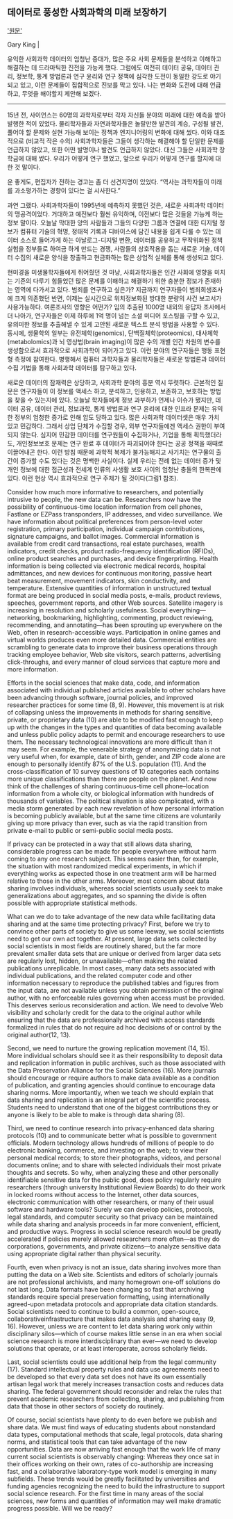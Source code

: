 데이터로 풍성한 사회과학의 미래 보장하기
-----------------------------------

['원문'](http://gking.harvard.edu/files/datarich.pdf)

Gary King |


유익한 사회과학 데이터의 엄청난 증대가, 많은 주요 사회 문제들을 분석하고 이해하고 해결하는 데 드라마틱한 진전을 가능케 했다. 그럼에도 여전히 데이터 공유, 데이터 관리, 정보학, 통계 방법론과 연구 윤리와 연구 정책에 심각한 도전이 동일한 강도로 야기되고 있고, 이런 문제들이 집합적으로 진보를 막고 있다. 나는 변화와 도전에 대해 언급하고, 무엇을 해야할지 제안해 보겠다.


----


15년 전, 사이언스는 60명의 과학자로부터 각자 자신들 분야의 미래에 대한 예측을 받아 발행한 적이 있었다. 물리학자들과 자연과학자들은 놀랄만한  발견의 계승, 구성될 발견, 풀어야 할 문제와 실현 가능해 보이는 정책과 엔지니어링의 변화에 대해 썼다. 이와 대조적으로 (비교적 작은 수의) 사회과학자들은 그들이 생각하는 해결해야 할 단일한 문제를 언급하지 않았고, 또한 어떤 발명이나 발견도 언급하지 않았다. 대신 그들은 사회과학 장학금에 대해 썼다. 우리가 어떻게 연구 했었고, 앞으로 우리가 어떻게 연구를 할지에 대한 것 말이다.


운 좋게도, 편집자가 전하는 경고는 좀 더 선견지명이 있었다. “역사는 과학자들이 미래를 과소평가하는 경향이 있다는 걸 시사한다.”


과연 그랬다. 사회과학자들이 1995년에 예측하지 못했던 것은, 새로운 사회과학 데이터의 맹공격이었다. 거대하고 예전보다 훨씬 유익하며, 이전보다 많은 것들을 가능케 하는 정보 말이다. 오늘날 막대한 양의 사람들과 그들의 다양한 그룹과 연결에 대한 디지털 정보가 컴퓨터 기술의 혁명, 정태적 기록과 디바이스에 담긴 내용을 쉽게 다룰 수 있는 데이터 소스로 들어가게 하는 아날로그-디지털 변환, 데이터를 공유하고 무작위화된 정책 실험을 정부들로 하여금 하게 만드는 경쟁, 사람들의 상호작용을 돕는 새로운 기술, 데이터 수집의 새로운 양식을 창출하고 현금화하는 많은 상업적 실체를 통해 생성되고 있다.

현미경을 미생물학자들에게 쥐어줬던 것 마냥, 사회과학자들은 인간 사회에 영향을 미치는 기존의 다루기 힘들었던 많은 문제를 이해하고 해결하기 위한 충분한 정보가 존재하는 영역에 다가서고 있다. 범죄를 연구하고 싶은가? 지금까지 연구자들이 범죄희생조사에 크게 의존했던 반면, 이제는 실시간으로 위치정보화된 방대한 분량의 사건 보고서가 사용가능하다. 여론조사의 영향은 어떤가? 임의 추출된 1000명 내외의 응답자 조사에서 더 나아가, 연구자들은 이제 하루에 1억 명이 넘는 소셜 미디어 포스팅을 구할 수 있고, 유의미한 정보를 추출해낼 수 있게 고안된 새로운 텍스트 분석 방법을 사용할 수 있다. 동시에, 생물학의 일부는 유전체학(genomics), 단백질체학(proteomics), 대사체학(metabolomics)과 뇌 영상법(brain imaging)이 많은 수의 개별 인간 차원의 변수를 생성함으로서 효과적으로 사회과학이 되어가고 있다. 이런 분야의 연구자들은 행동 표현형 측정에 참여한다. 병행해서 컴퓨터 과학자들과 물리학자들은 새로운 방법론과 데이터 수집 기법을 통해 사회과학 데이터를 탐구하고 있다.

새로운 데이터의 잠재력은 상당하고, 사회과학 분야의 흥분 역시 뚜렷하다. 근본적인 질문은 연구자들이 이 정보를 액세스 하고, 분석하고, 인용하고, 보존하고, 보호하는 방법을 찾을 수 있는지에 있다. 오늘날 학자들에게 정보 과부하가 언제나 이슈가 됐지만, 데이터 공유, 데이터 관리, 정보과학, 통계 방법론과 연구 윤리에 대한 인프라 문제는 유익한 정부의 엄청한 증가로 인해 압도 당하고 있다. 많은 사회과학 데이터셋은 매우 가치 있고 민감하다. 그래서 상업 단체가 수집할 경우, 외부 연구자들에겐 액세스 권한이 부여되지 않는다. 심지어 민감한 데이터를 연구원들이 수집하거나, 기업을 통해 획득했더라도, 개인정보보호 문제는 연구 완료 후 데이터가 파괴되어야 한다는 공공 정책을 때때로 이끌어내곤 한다. 이런 방침 때문에 과학적 복제가 불가능해지고 사기치는 연구물의 출간이 증가할 수도 있다는 것은 명백한 사실이다. 실제 우리는 전례 없는 데이터 증가 및 개인 정보에 대한 접근성과 전세계 인류의 사생활 보호 사이의 엄청난 충돌의 한복판에 있다. 이런 현상 역시 효과적으로 연구 주제가 될 것이다(그림1 참조).

Consider how much more informative to researchers, and potentially intrusive to people, the new data can be. Researchers now have the possibility of continuous-time location information from cell phones, Fastlane or EZPass transponders, IP addresses, and video surveillance. We have information about political preferences from person-level voter registration, primary participation, individual campaign contributions, signature campaigns, and ballot images. Commercial information is available from credit card transactions, real estate purchases, wealth indicators, credit checks, product radio-frequency identification (RFIDs), online product searches and purchases, and device fingerprinting. Health information is being collected via electronic medical records, hospital admittances, and new devices for continuous monitoring, passive heart beat measurement, movement indicators, skin conductivity, and temperature. Extensive quantities of information in unstructured textual format are being produced in social media posts, e-mails, product reviews, speeches, government reports, and other Web sources. Satellite imagery is increasing in resolution and scholarly usefulness. Social everything— networking, bookmarking, highlighting, commenting, product reviewing, recommending, and annotating—has been sprouting up everywhere on the Web, often in research-accessible ways. Participation in online games and virtual worlds produces even more detailed data. Commercial entities are scrambling to generate data to improve their business operations through tracking employee behavior, Web site visitors, search patterns, advertising click-throughs, and every manner of cloud services that capture more and more information. 

Efforts in the social sciences that make data, code, and information associated with individual published articles available to other scholars have been advancing through software, journal policies, and improved researcher practices for some time (8, 9). However, this movement is at risk of collapsing unless the improvements in methods for sharing sensitive, private, or proprietary data (10) are able to be modified fast enough to keep up with the changes in the types and quantities of data becoming available and unless public policy adapts to permit and encourage researchers to use them. The necessary technological innovations are more difficult than it may seem. For example, the venerable strategy of anonymizing data is not very useful when, for example, date of birth, gender, and ZIP code alone are enough to personally identify 87% of the U.S. population (11). And the cross-classification of 10 survey questions of 10 categories each contains more unique classifications than there are people on the planet. And now think of the challenges of sharing continuous-time cell phone–location information from a whole city, or biological information with hundreds of thousands of variables. The political situation is also complicated, with a media storm generated by each new revelation of how personal information is becoming publicly available, but at the same time citizens are voluntarily giving up more privacy than ever, such as via the rapid transition from private e-mail to public or semi-public social media posts.

If privacy can be protected in a way that still allows data sharing, considerable progress can be made for people everywhere without harm coming to any one research subject. This seems easier than, for example, the situation with most randomized medical experiments, in which if everything works as expected those in one treatment arm will be harmed relative to those in the other arms. Moreover, most concern about data sharing involves individuals, whereas social scientists usually seek to make generalizations about aggregates, and so spanning the divide is often possible with appropriate statistical methods. 

What can we do to take advantage of the new data while facilitating data sharing and at the same time protecting privacy? First, before we try to convince other parts of society to give us some leeway, we social scientists need to get our own act together. At present, large data sets collected by social scientists in most fields are routinely shared, but the far more prevalent smaller data sets that are unique or derived from larger data sets are regularly lost, hidden, or unavailable—often making the related publications unreplicable. In most cases, many data sets associated with individual publications, and the related computer code and other information necessary to reproduce the published tables and figures from the input data, are not available unless you obtain permission of the original author, with no enforceable rules governing when access must be provided. This deserves serious reconsideration and action. We need to devolve Web visibility and scholarly credit for the data to the original author while ensuring that the data are professionally archived with access standards formalized in rules that do not require ad hoc decisions of or control by the original author(12, 13).

Second, we need to nurture the growing replication movement (14, 15). More individual scholars should see it as their responsibility to deposit data and replication information in public archives, such as those associated with the Data Preservation Alliance for the Social Sciences (16). More journals should encourage or require authors to make data available as a condition of publication, and granting agencies should continue to encourage data sharing norms. More importantly, when we teach we should explain that data sharing and replication is an integral part of the scientific process. Students need to understand that one of the biggest contributions they or anyone is likely to be able to make is through data sharing (8).

Third, we need to continue research into privacy-enhanced data sharing protocols (10) and to communicate better what is possible to government officials. Modern technology allows hundreds of millions of people to do electronic banking, commerce, and investing on the web; to view their personal medical records; to store their photographs, videos, and personal documents online; and to share with selected individuals their most private thoughts and secrets. So why, when analyzing these and other personally identifiable sensitive data for the public good, does policy regularly require researchers (through university Institutional Review Boards) to do their work in locked rooms without access to the Internet, other data sources, electronic communication with other researchers, or many of their usual software and hardware tools? Surely we can develop policies, protocols, legal standards, and computer security so that privacy can be maintained while data sharing and analysis proceeds in far more convenient, efficient, and productive ways. Progress in social science research would be greatly accelerated if policies merely allowed researchers more often—as they do corporations, governments, and private citizens—to analyze sensitive data using appropriate digital rather than physical security.

Fourth, even when privacy is not an issue, data sharing involves more than putting the data on a Web site. Scientists and editors of scholarly journals are not professional archivists, and many homegrown one-off solutions do not last long. Data formats have been changing so fast that archiving standards require special preservation formatting, using internationally agreed-upon metadata protocols and appropriate data citation standards. Social scientists need to continue to build a common, open-source, collaborativeinfrastructure that makes data analysis and sharing easy (9, 16). However, unless we are content to let data sharing work only within disciplinary silos—which of course makes little sense in an era when social science research is more interdisciplinary than ever—we need to develop solutions that operate, or at least interoperate, across scholarly fields.

Last, social scientists could use additional help from the legal community (17). Standard intellectual property rules and data use agreements need to be developed so that every data set does not have its own essentially artisan legal work that merely increases transaction costs and reduces data sharing. The federal government should reconsider and relax the rules that prevent academic researchers from collecting, sharing, and publishing from data that those in other sectors of society do routinely.
 
Of course, social scientists have plenty to do even before we publish and share data. We must find ways of educating students about nonstandard data types, computational methods that scale, legal protocols, data sharing norms, and statistical tools that can take advantage of the new opportunities. Data are now arriving fast enough that the work life of many current social scientists is observably changing: Whereas they once sat in their offices working on their own, rates of co-authorship are increasing fast, and a collaborative laboratory-type work model is emerging in many subfields. These trends would be greatly facilitated by universities and funding agencies recognizing the need to build the infrastructure to support social science research. For the first time in many areas of the social sciences, new forms and quantities of information may well make dramatic progress possible. Will we be ready?
